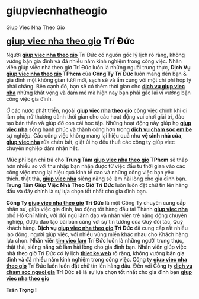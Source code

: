 # giupviecnhatheogio
Giup Viec Nha Theo Gio
<div class="paragraph"><strong><span style="font-size: x-large;"><span style="color: #000000;"><a href="https://www.facebook.com/DichVuGiupViecNhaTheoGioTPhcmTriDuc" target="_blank">giup viec nha theo gio</a> Trí Đức</span></span></strong></div>
<div class="paragraph"></div>
<div class="paragraph">

Người <strong><a href="http://giupviectriduc.com/giup-viec-nha-theo-gio-html" target="_blank">giup viec nha theo gio</a></strong> Trí Đức có nguồn gốc lý lịch rõ ràng, không vướng bận gia đình và đã nhiều năm kinh nghiệm trong công việc. Nhân viên giúp việc nhà theo giờ Trí Đức luôn là những người trung thực, <strong>Dịch Vụ <a href="http://giupviecnhatriduc.com/giup-viec-nha-theo-gio-tai-tphcm" target="_blank">giup viec nha theo gio</a> TPhcm</strong> của <strong>Công Ty Trí Đức</strong> luôn mang đến bạn &amp; gia đình một không gian tươi mới, sạch sẽ và ấm cúng với một chi phí hợp lý phải chăng. Bên cạnh đó, bạn sẽ có thêm thời gian cho <strong><a href="https://www.facebook.com/DichVuOsinGiupViecNha" target="_blank">dich vu giup viec nha</a></strong> những khát vọng và đam mê mà hiện nay bạn phải gác lại vì vướng bận công việc gia đình.

Ở các nước phát triển, ngoài <strong><a href="http://giupviecnhatriduc.net/giup-viec-nha-theo-gio-tphcm/" target="_blank">giup viec nha theo gio</a></strong> công việc chính khi đi làm phụ nữ thường dành thời gian cho các hoạt động vui chơi giải trí, đào tạo bản thân và giúp đỡ con cái học tập. Những hoạt động này giúp họ <strong><a href="https://www.facebook.com/CanNguoiGiupViec" target="_blank">giup viec nha</a></strong> sống hạnh phúc và thành công hơn trong <strong><a href="https://www.facebook.com/CongTyChamSocBeTreEmSoSinhTaiTPhcm" target="_blank">dich vu cham soc em be</a></strong> sự nghiệp. Các công việc không mang lại hiệu quả như <strong>vệ sinh nhà cửa</strong>, <strong><a href="https://www.facebook.com/CungCapNguoiGiupViecNhaTphcm" target="_blank">giup viec nha</a></strong> rửa chén bát, giặt ủi họ đều thuê các công ty giúp viec chuyên nghiệp đảm nhận hết.

Mức phí bạn chi trả cho <strong>Trung Tâm <a href="http://giupviecnhachuyennghiep.weebly.com/dich-vu-giup-viec-nha-theo-gio-tphcm.html" target="_blank">giup viec nha theo gio</a> TPhcm</strong> sẽ thấp hơn nhiều so với thu nhập bạn nhận được từ việc đầu tư thời gian vào các công việc mang lại hiệu quả kinh tế cao và những công việc bạn yêu thích. thật thà, <strong><a href="https://www.facebook.com/CungCapNguoiGiupViecNhaTphcm?ref=hlgi" target="_blank">giup viec nha</a></strong> siêng năng sẽ làm hài lòng cho gia đình bạn.<strong> Trung Tâm Giúp Việc Nhà Theo Giờ</strong> <strong>Trí Đức</strong> luôn luôn đặt chữ tín lên hàng đầu và đây chính là sự lựa chọn tốt nhất cho gia đình bạn.

<strong>Công Ty <a href="http://dichvugiupviecnhachuyennghiep.weebly.com/giup-viec-nha-theo-gio-tphcm.html" target="_blank">giup viec nha theo gio</a></strong> <strong>Trí Đức</strong> là một Công Ty chuyên cung cấp nhân sự, giúp việc gia đình, lao động tốt hàng đầu tại Thành <strong><a href="http://giupviecnhatamduc.com/" target="_blank">giup viec nha</a></strong> phố Hồ Chí Minh, với đội ngũ lãnh đạo và nhân viên trẻ năng động chuyên nghiệp, được đào tạo bài bản cùng với sự tin tưởng của Quý đối tác, Quý khách hàng. <strong>Dịch vụ <a href="https://nguoigiupviecnhatphcm.wordpress.com/giup-viec-nha-theo-gio-tphcm/" target="_blank">giup viec nha theo gio</a> </strong><strong>Trí Đức</strong> đã cung cấp rất nhiều lao động, người giúp việc, với nhiều vùng miền khác nhau cho Khách hàng lựa chọn.
<span style="color: #000000;">Nhân viên <strong><a href="https://www.facebook.com/TimViecLamNhanhTPhcm" target="_blank">tim viec lam</a></strong> Trí Đức luôn là những người trung thực, thật thà, siêng năng sẽ làm hài lòng cho gia đình bạn. Nhân viên giúp việc nhà theo giờ Trí Đức có lý lịch <strong><a href="http://bingvnn.com/" target="_blank">thiet ke web</a></strong> rõ ràng, không vướng bận gia đình và đã nhiều năm kinh nghiệm trong công việc. Công ty <strong><a href="https://trungtamcungungnguoigiupviecnhatphcm.wordpress.com/giup-viec-nha-theo-gio-tai-tphcm/" target="_blank">giup viec nha theo gio</a></strong> Trí Đức luôn luôn đặt chữ tín lên hàng đầu. Đến với Công ty <strong><a href="https://www.facebook.com/DichVuChamSocNguoiGiaNguoiBenhTriDuc" target="_blank">dich vu cham soc nguoi gia</a></strong> Trí Đức sẽ là sự lựa chọn tốt nhất cho gia đình bạn <strong><a href="https://www.facebook.com/HoiSinhVienGiupViecNhaTheoGioTaiTPhcm" target="_blank">giup viec nha theo gio</a></strong></span>

<strong>Trân Trọng !

</div>
